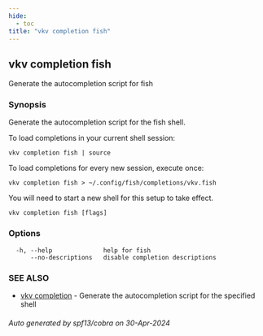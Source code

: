 ```yaml
---
hide:
  - toc
title: "vkv completion fish"
---
```

## vkv completion fish

Generate the autocompletion script for fish

### Synopsis

Generate the autocompletion script for the fish shell.

To load completions in your current shell session:

	vkv completion fish | source

To load completions for every new session, execute once:

	vkv completion fish > ~/.config/fish/completions/vkv.fish

You will need to start a new shell for this setup to take effect.


```
vkv completion fish [flags]
```

### Options

```
  -h, --help              help for fish
      --no-descriptions   disable completion descriptions
```

### SEE ALSO

* [vkv completion](vkv_completion.md)	 - Generate the autocompletion script for the specified shell

###### Auto generated by spf13/cobra on 30-Apr-2024

